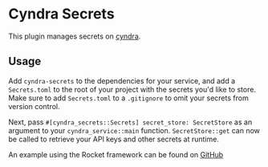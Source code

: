 # Cyndra Secrets
This plugin manages secrets on [cyndra](https://www.cyndra.rs).

## Usage
Add `cyndra-secrets` to the dependencies for your service, and add a `Secrets.toml` to the root of your project
with the secrets you'd like to store. Make sure to add `Secrets.toml` to a `.gitignore` to omit your secrets from version control.

Next, pass `#[cyndra_secrets::Secrets] secret_store: SecretStore` as an argument to your `cyndra_service::main` function.
`SecretStore::get` can now be called to retrieve your API keys and other secrets at runtime.

An example using the Rocket framework can be found on [GitHub](https://github.com/cyndra-hq/examples/tree/main/rocket/secrets)
